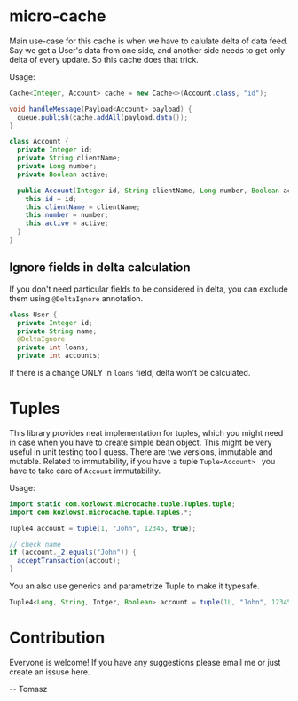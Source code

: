 # micro-cache
Main use-case for this cache is when we have to calulate delta of data feed. Say we get a User's data from one side, and another side needs to get only delta of every update. So this cache does that trick.

Usage:

```java
Cache<Integer, Account> cache = new Cache<>(Account.class, "id");

void handleMessage(Payload<Account> payload) {
  queue.publish(cache.addAll(payload.data());
}

class Account {
  private Integer id;
  private String clientName;
  private Long number;
  private Boolean active;

  public Account(Integer id, String clientName, Long number, Boolean active) {
    this.id = id;
    this.clientName = clientName;
    this.number = number;
    this.active = active;
  }
}
```

## Ignore fields in delta calculation
If you don't need particular fields to be considered in delta, you can exclude them using ```@DeltaIgnore``` annotation.

```java
class User {
  private Integer id;
  private String name;
  @DeltaIgnore
  private int loans;
  private int accounts;
````
If there is a change ONLY in ```loans``` field, delta won't be calculated.

# Tuples
This library provides neat implementation for tuples, which you might need in case when you have to create simple bean object. This might be very useful in unit testing too I quess.
There are twe versions, immutable and mutable. Related to immutability, if you have a tuple ```Tuple<Account> ``` you have to take care of ```Account``` immutability.
  
  Usage:
  
  ```java
  import static com.kozlowst.microcache.tuple.Tuples.tuple;
  import com.kozlowst.microcache.tuple.Tuples.*;
  
  Tuple4 account = tuple(1, "John", 12345, true);
  
  // check name
  if (account._2.equals("John")) {
    acceptTransaction(accout);
  }
  ```
  
  You an also use generics and parametrize Tuple to make it typesafe.
  
  ```java
  Tuple4<Long, String, Intger, Boolean> account = tuple(1L, "John", 12345, true);
  ```
  
  # Contribution
  Everyone is welcome!
  If you have any suggestions please email me or just create an issuse here.
  
  -- Tomasz
